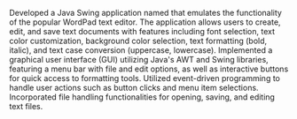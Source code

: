 Developed a Java Swing application named that emulates the functionality of the popular WordPad text editor. The application allows users to create, edit, and save text documents with features including font selection, text color customization, background color selection, text formatting (bold, italic), and text case conversion (uppercase, lowercase). Implemented a graphical user interface (GUI) utilizing Java's AWT and Swing libraries, featuring a menu bar with file and edit options, as well as interactive buttons for quick access to formatting tools. Utilized event-driven programming to handle user actions such as button clicks and menu item selections. Incorporated file handling functionalities for opening, saving, and editing text files. 
